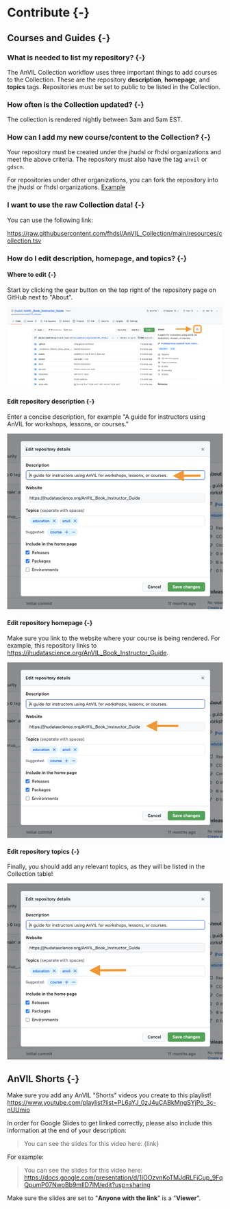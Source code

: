
# Contribute {-}

## Courses and Guides {-}

### What is needed to list my repository? {-}

The AnVIL Collection workflow uses three important things to add courses to the Collection. These are the repository **description**, **homepage**, and **topics** tags. Repositories must be set to public to be listed in the Collection.

### How often is the Collection updated? {-}

The collection is rendered nightly between 3am and 5am EST.

### How can I add my new course/content to the Collection? {-}

Your repository must be created under the jhudsl or fhdsl organizations and meet the above criteria. The repository must also have the tag `anvil` or `gdscn`.

For repositories under other organizations, you can fork the repository into the jhudsl or fhdsl organizations. [Example](https://github.com/fhdsl/Data-Wrangling)

### I want to use the raw Collection data! {-}

You can use the following link:

https://raw.githubusercontent.com/fhdsl/AnVIL_Collection/main/resources/collection.tsv

### How do I edit **description**, **homepage**, and **topics**? {-}

#### Where to edit {-}

Start by clicking the gear button on the top right of the repository page on GitHub next to "About".

![Where is the `gear` button next to the "About" menu?](https://raw.githubusercontent.com/fhdsl/AnVIL_Collection/main/resources/screenshots/repo-about.png)

#### Edit repository description {-}

Enter a concise description, for example "A guide for instructors using AnVIL for workshops, lessons, or courses."

![Add a description to the repository.](https://raw.githubusercontent.com/fhdsl/AnVIL_Collection/main/resources/screenshots/repo-description.png)

#### Edit repository homepage {-}

Make sure you link to the website where your course is being rendered. For example, this repository links to https://jhudatascience.org/AnVIL_Book_Instructor_Guide.

![Add a homepage link to the repository.](https://raw.githubusercontent.com/fhdsl/AnVIL_Collection/main/resources/screenshots/repo-homepage.png)

#### Edit repository topics {-}

Finally, you should add any relevant topics, as they will be listed in the Collection table!

![Add tags to the repository.](https://raw.githubusercontent.com/fhdsl/AnVIL_Collection/main/resources/screenshots/repo-tags.png)  


## AnVIL Shorts {-} 

Make sure you add any AnVIL "Shorts" videos you create to this playlist! https://www.youtube.com/playlist?list=PL6aYJ_0zJ4uCABkMngSYjPo_3c-nUUmio

In order for Google Slides to get linked correctly, please also include this information at the end of your description:

> You can see the slides for this video here: {link}

For example:

> You can see the slides for this video here: https://docs.google.com/presentation/d/1IOOzvnKoTMJdRLFjCup_9FqQpumP07NwoBb9mIlD7lM/edit?usp=sharing

Make sure the slides are set to "**Anyone with the link**" is a "**Viewer**". 
